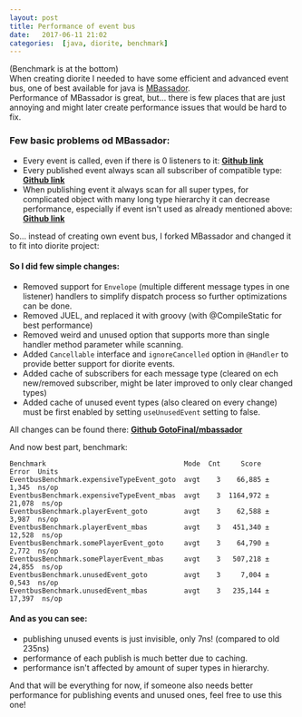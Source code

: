 ```yaml
---
layout: post
title: Performance of event bus
date:   2017-06-11 21:02
categories:  [java, diorite, benchmark]
---
```


(Benchmark is at the bottom)  
When creating diorite I needed to have some efficient and advanced event bus, one of best available for java is [MBassador](https://github.com/bennidi/mbassador).  
Performance of MBassador is great, but... there is few places that are just annoying and might later create performance issues that would be hard to fix.  

### Few basic problems od MBassador:
- Every event is called, even if there is 0 listeners to it: [**Github link**](https://github.com/bennidi/mbassador/blob/master/src/main/java/net/engio/mbassy/bus/AbstractPubSubSupport.java#L88)
- Every published event always scan all subscriber of compatible type: [**Github link**](https://github.com/bennidi/mbassador/blob/master/src/main/java/net/engio/mbassy/subscription/SubscriptionManager.java#L176)
- When publishing event it always scan for all super types, for complicated object with many long type hierarchy it can decrease performance, especially if event isn't used as already mentioned above: [**Github link**](https://github.com/bennidi/mbassador/blob/master/src/main/java/net/engio/mbassy/subscription/SubscriptionManager.java#L188)

So... instead of creating own event bus, I forked MBassador and changed it to fit into diorite project:

#### So I did few simple changes:
- Removed support for `Envelope` (multiple different message types in one listener) handlers to simplify dispatch process so further optimizations can be done.
- Removed JUEL, and replaced it with groovy (with @CompileStatic for best performance)
- Removed weird and unused option that supports more than single handler method parameter while scanning.
- Added `Cancellable` interface and `ignoreCancelled` option in `@Handler` to provide better support for diorite events.
- Added cache of subscribers for each message type (cleared on ech new/removed subscriber, might be later improved to only clear changed types)
- Added cache of unused event types (also cleared on every change) must be first enabled by setting `useUnusedEvent` setting to false.

All changes can be found there: [**Github GotoFinal/mbassador**](https://github.com/GotoFinal/mbassador/commits/master)  

And now best part, benchmark:
```
Benchmark                                  Mode  Cnt     Score    Error  Units
EventbusBenchmark.expensiveTypeEvent_goto  avgt    3    66,885 ±  1,345  ns/op
EventbusBenchmark.expensiveTypeEvent_mbas  avgt    3  1164,972 ± 21,078  ns/op
EventbusBenchmark.playerEvent_goto         avgt    3    62,588 ±  3,987  ns/op
EventbusBenchmark.playerEvent_mbas         avgt    3   451,340 ± 12,528  ns/op
EventbusBenchmark.somePlayerEvent_goto     avgt    3    64,790 ±  2,772  ns/op
EventbusBenchmark.somePlayerEvent_mbas     avgt    3   507,218 ± 24,855  ns/op
EventbusBenchmark.unusedEvent_goto         avgt    3     7,004 ±  0,543  ns/op
EventbusBenchmark.unusedEvent_mbas         avgt    3   235,144 ± 17,397  ns/op
```
#### And as you can see:
- publishing unused events is just invisible, only 7ns! (compared to old 235ns)
- performance of each publish is much better due to caching.
- performance isn't affected by amount of super types in hierarchy.

And that will be everything for now, if someone also needs better performance for publishing events and unused ones, feel free to use this one! 